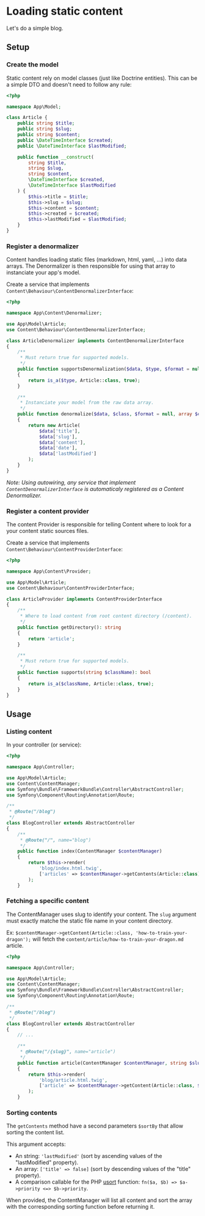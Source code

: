 # Loading static content

Let's do a simple blog.

## Setup

### Create the model

Static content rely on model classes (just like Doctrine entities).
This can be a simple DTO and doesn't need to follow any rule:

```php
<?php

namespace App\Model;

class Article {
    public string $title;
    public string $slug;
    public string $content;
    public \DateTimeInterface $created;
    public \DateTimeInterface $lastModified;

    public function __construct(
        string $title,
        string $slug,
        string $content,
        \DateTimeInterface $created,
        \DateTimeInterface $lastModified
    ) {
        $this->title = $title;
        $this->slug = $slug;
        $this->content = $content;
        $this->created = $created;
        $this->lastModified = $lastModified;
    }
}
```

### Register a denormalizer

Content handles loading static files (markdown, html, yaml, ...) into data arrays. The Denormalizer is then responsible for using that array to instanciate your app's model.

Create a service that implements `Content\Behaviour\ContentDenormalizerInterface`:

```php
<?php

namespace App\Content\Denormalizer;

use App\Model\Article;
use Content\Behaviour\ContentDenormalizerInterface;

class ArticleDenormalizer implements ContentDenormalizerInterface
{
    /**
     * Must return true for supported models.
     */
    public function supportsDenormalization($data, $type, $format = null)
    {
        return is_a($type, Article::class, true);
    }

    /**
     * Instanciate your model from the raw data array.
     */
    public function denormalize($data, $class, $format = null, array $context = [])
    {
        return new Article(
            $data['title'],
            $data['slug'],
            $data['content'],
            $data['date'],
            $data['lastModified']
        );
    }
}
```

_Note: Using autowiring, any service that implement `ContentDenormalizerInterface` is automaticaly registered as a Content Denormalizer._

### Register a content provider

The content Provider is responsible for telling Content where to look for a your content static sources files.

Create a service that implements `Content\Behaviour\ContentProviderInterface`:

```php
<?php

namespace App\Content\Provider;

use App\Model\Article;
use Content\Behaviour\ContentProviderInterface;

class ArticleProvider implements ContentProviderInterface
{
    /**
     * Where to load content from root content directory (/content).
     */
    public function getDirectory(): string
    {
        return 'article';
    }

    /**
     * Must return true for supported models.
     */
    public function supports(string $className): bool
    {
        return is_a($className, Article::class, true);
    }
}
```

## Usage

### Listing content

In your controller (or service):

```php
<?php

namespace App\Controller;

use App\Model\Article;
use Content\ContentManager;
use Symfony\Bundle\FrameworkBundle\Controller\AbstractController;
use Symfony\Component\Routing\Annotation\Route;

/**
 * @Route("/blog")
 */
class BlogController extends AbstractController
{
    /**
     * @Route("/", name="blog")
     */
    public function index(ContentManager $contentManager)
    {
        return $this->render(
            'blog/index.html.twig',
            ['articles' => $contentManager->getContents(Article::class)]
        );
    }
```

### Fetching a specific content

The ContentManager uses slug to identify your content. The `slug` argument must exactly matche the static file name in your content directory.

Ex: `$contentManager->getContent(Article::class, 'how-to-train-your-dragon');` will fetch the `content/article/how-to-train-your-dragon.md` article.

```php
<?php

namespace App\Controller;

use App\Model\Article;
use Content\ContentManager;
use Symfony\Bundle\FrameworkBundle\Controller\AbstractController;
use Symfony\Component\Routing\Annotation\Route;

/**
 * @Route("/blog")
 */
class BlogController extends AbstractController
{
    // ...

    /**
     * @Route("/{slug}", name="article")
     */
    public function article(ContentManager $contentManager, string $slug)
    {
        return $this->render(
            'blog/article.html.twig',
            ['article' => $contentManager->getContent(Article::class, $slug)]
        );
    }
```

### Sorting contents

The `getContents` method have a second parameters `$sortBy` that allow sorting the content list.

This argument accepts:

- An string: `'lastModified'` (sort by ascending values of the "lastModified" property).
- An array: `['title' => false]` (sort by descending values of the "title" property).
- A comparison callable for the PHP [usort](https://www.php.net/manual/fr/function.usort.php) function: `fn($a, $b) => $a->priority <=> $b->priority`.

When provided, the ContentManager will list all content and sort the array with the corresponding sorting function before returning it.

